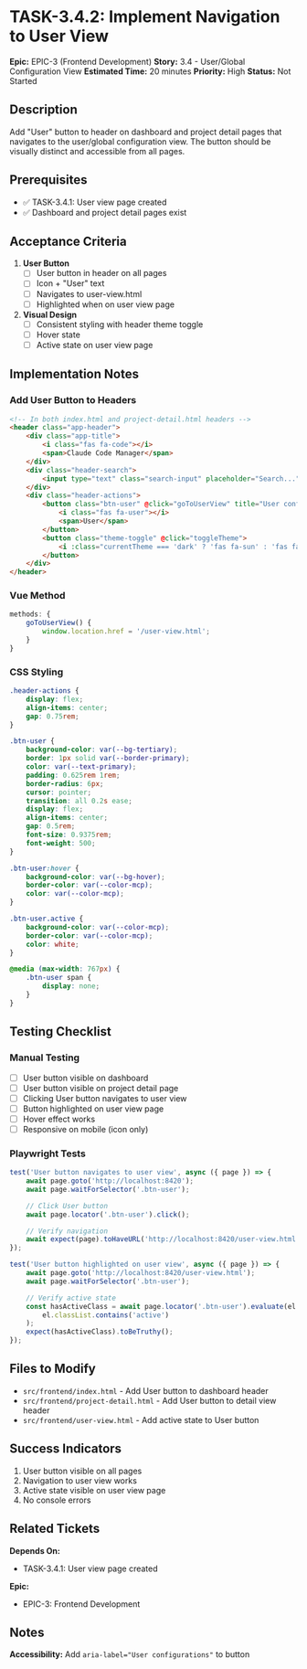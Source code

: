 # TASK-3.4.2: Implement Navigation to User View

**Epic:** EPIC-3 (Frontend Development)
**Story:** 3.4 - User/Global Configuration View
**Estimated Time:** 20 minutes
**Priority:** High
**Status:** Not Started

## Description

Add "User" button to header on dashboard and project detail pages that navigates to the user/global configuration view. The button should be visually distinct and accessible from all pages.

## Prerequisites

- ✅ TASK-3.4.1: User view page created
- ✅ Dashboard and project detail pages exist

## Acceptance Criteria

1. **User Button**
   - [ ] User button in header on all pages
   - [ ] Icon + "User" text
   - [ ] Navigates to user-view.html
   - [ ] Highlighted when on user view page

2. **Visual Design**
   - [ ] Consistent styling with header theme toggle
   - [ ] Hover state
   - [ ] Active state on user view page

## Implementation Notes

### Add User Button to Headers

```html
<!-- In both index.html and project-detail.html headers -->
<header class="app-header">
    <div class="app-title">
        <i class="fas fa-code"></i>
        <span>Claude Code Manager</span>
    </div>
    <div class="header-search">
        <input type="text" class="search-input" placeholder="Search..." v-model="searchQuery" />
    </div>
    <div class="header-actions">
        <button class="btn-user" @click="goToUserView" title="User configurations">
            <i class="fas fa-user"></i>
            <span>User</span>
        </button>
        <button class="theme-toggle" @click="toggleTheme">
            <i :class="currentTheme === 'dark' ? 'fas fa-sun' : 'fas fa-moon'"></i>
        </button>
    </div>
</header>
```

### Vue Method

```javascript
methods: {
    goToUserView() {
        window.location.href = '/user-view.html';
    }
}
```

### CSS Styling

```css
.header-actions {
    display: flex;
    align-items: center;
    gap: 0.75rem;
}

.btn-user {
    background-color: var(--bg-tertiary);
    border: 1px solid var(--border-primary);
    color: var(--text-primary);
    padding: 0.625rem 1rem;
    border-radius: 6px;
    cursor: pointer;
    transition: all 0.2s ease;
    display: flex;
    align-items: center;
    gap: 0.5rem;
    font-size: 0.9375rem;
    font-weight: 500;
}

.btn-user:hover {
    background-color: var(--bg-hover);
    border-color: var(--color-mcp);
    color: var(--color-mcp);
}

.btn-user.active {
    background-color: var(--color-mcp);
    border-color: var(--color-mcp);
    color: white;
}

@media (max-width: 767px) {
    .btn-user span {
        display: none;
    }
}
```

## Testing Checklist

### Manual Testing
- [ ] User button visible on dashboard
- [ ] User button visible on project detail page
- [ ] Clicking User button navigates to user view
- [ ] Button highlighted on user view page
- [ ] Hover effect works
- [ ] Responsive on mobile (icon only)

### Playwright Tests

```javascript
test('User button navigates to user view', async ({ page }) => {
    await page.goto('http://localhost:8420');
    await page.waitForSelector('.btn-user');

    // Click User button
    await page.locator('.btn-user').click();

    // Verify navigation
    await expect(page).toHaveURL('http://localhost:8420/user-view.html');
});

test('User button highlighted on user view', async ({ page }) => {
    await page.goto('http://localhost:8420/user-view.html');
    await page.waitForSelector('.btn-user');

    // Verify active state
    const hasActiveClass = await page.locator('.btn-user').evaluate(el =>
        el.classList.contains('active')
    );
    expect(hasActiveClass).toBeTruthy();
});
```

## Files to Modify

- `src/frontend/index.html` - Add User button to dashboard header
- `src/frontend/project-detail.html` - Add User button to detail view header
- `src/frontend/user-view.html` - Add active state to User button

## Success Indicators

1. User button visible on all pages
2. Navigation to user view works
3. Active state visible on user view page
4. No console errors

## Related Tickets

**Depends On:**
- TASK-3.4.1: User view page created

**Epic:**
- EPIC-3: Frontend Development

## Notes

**Accessibility:** Add `aria-label="User configurations"` to button
